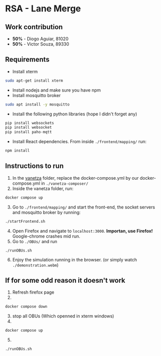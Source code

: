 # RSA - Lane Merge

## Work contribution

* **50%** - Diogo Aguiar, 81020
* **50%** - Victor Souza, 89330

## Requirements

* Install xterm
```bash
sudo apt-get install xterm
```
* Install nodejs and make sure you have npm
* Install mosquitto broker
```bash
sudo apt install -y mosquitto
```
* Install the following python libraries (hope I didn't forget any)
```python
pip install websockets
pip install websocket
pip install paho-mqtt
```
* Install React dependencies. From inside ```./frontend/mapping/``` run:
```bash
npm install
```



## Instructions to run

1. In the [vanetza](https://code.nap.av.it.pt/mobility-networks/vanetza) folder, replace the docker-compose.yml by our docker-compose.yml in ```./vanetza-composer/```
2. Inside the vanetza folder, run: 
```bash 
docker compose up
```
3. Go to ```./frontend/mapping/``` and start the front-end, the socket servers and mosquitto broker by running:
```bash
./startFrontend.sh
```

4. Open Firefox and navigate to ```localhost:3000```. **Importan, use Firefox!** Google-chrome crashes mid run.
5. Go to ```./OBUs/``` and run
```
./runOBUs.sh
```
6. Enjoy the simulation running in the browser. (or simply watch ```./demonstration.webm```)

## If for some odd reason it doesn't work

1. Refresh firefox page
2. 
```bash
docker compose down
```
3. stop all OBUs (Which openned in xterm windows)
4. 
```bash
docker compose up
```
5. 
```bash
./runOBUs.sh
```


